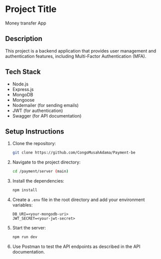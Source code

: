 
# Project Title
Money transfer App
## Description
This project is a backend application that provides user management and authentication features, including Multi-Factor Authentication (MFA).

## Tech Stack
- Node.js
- Express.js
- MongoDB
- Mongoose
- Nodemailer (for sending emails)
- JWT (for authentication)
- Swagger (for API documentation)

## Setup Instructions
1. Clone the repository:
   ```bash
   git clone https://github.com/CongoMusahAdama/Payment-be
   ```
2. Navigate to the project directory:
   ```bash
   cd /payment/server (main)
   ```
3. Install the dependencies:
   ```bash
   npm install
   ```
4. Create a `.env` file in the root directory and add your environment variables:
   ```
   DB_URI=<your-mongodb-uri>
   JWT_SECRET=<your-jwt-secret>
   ```
5. Start the server:
   ```bash
   npm run dev
   ```

6. Use Postman to test the API endpoints as described in the API documentation.
